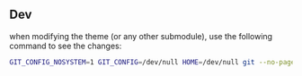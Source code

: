 ## Dev

when modifying the theme (or any other submodule), use the following command to see the changes:

```bash
GIT_CONFIG_NOSYSTEM=1 GIT_CONFIG=/dev/null HOME=/dev/null git --no-pager diff --no-color --submodule=diff > patches/patches.diff
``````
